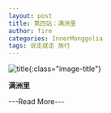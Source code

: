 ```yaml
---
layout: post
title: 第四站：满洲里
author: fire
categories: InnerMonggolia 
tags: 说走就走 旅行
---
```


![title](//image.sideproject.cn/title/title_127.jpg){:class="image-title"}

**满洲里**

---Read More---
